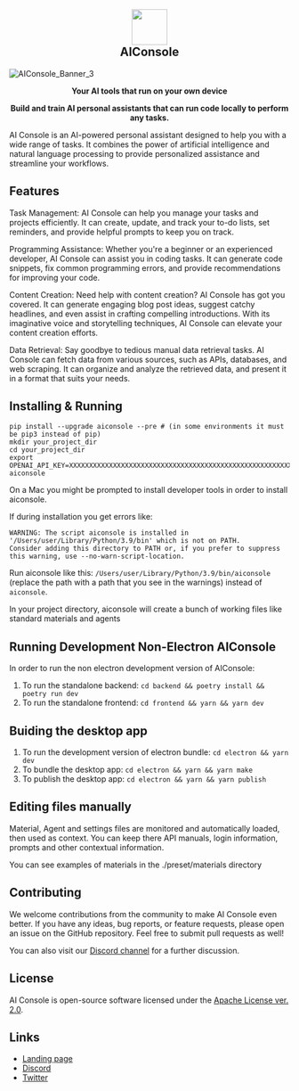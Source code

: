 <h2 align="center"><img src="https://github.com/10clouds/aiconsole/assets/135703473/d48b7b40-4b9e-45af-92e4-2abc5a8a40b0" height="64"><br>AIConsole</h2>

![AIConsole_Banner_3](https://github.com/10clouds/aiconsole/assets/135703473/bb3d8bca-c45a-452f-bc98-286546159f70)

<p align="center"><strong>Your AI tools that run on your own device </strong></p> 
<p align="center"><strong>Build and train AI personal assistants that can run code locally to perform any tasks.</strong></p>

AI Console is an AI-powered personal assistant designed to help you with a wide range of tasks. It combines the power of artificial intelligence and natural language processing to provide personalized assistance and streamline your workflows.

## Features

Task Management: AI Console can help you manage your tasks and projects efficiently. It can create, update, and track your to-do lists, set reminders, and provide helpful prompts to keep you on track.

Programming Assistance: Whether you're a beginner or an experienced developer, AI Console can assist you in coding tasks. It can generate code snippets, fix common programming errors, and provide recommendations for improving your code.

Content Creation: Need help with content creation? AI Console has got you covered. It can generate engaging blog post ideas, suggest catchy headlines, and even assist in crafting compelling introductions. With its imaginative voice and storytelling techniques, AI Console can elevate your content creation efforts.

Data Retrieval: Say goodbye to tedious manual data retrieval tasks. AI Console can fetch data from various sources, such as APIs, databases, and web scraping. It can organize and analyze the retrieved data, and present it in a format that suits your needs.

## Installing & Running

```shell
pip install --upgrade aiconsole --pre # (in some environments it must be pip3 instead of pip)
mkdir your_project_dir
cd your_project_dir
export OPENAI_API_KEY=XXXXXXXXXXXXXXXXXXXXXXXXXXXXXXXXXXXXXXXXXXXXXXXXXXXXXXXXXXXXXXX
aiconsole
```

On a Mac you might be prompted to install developer tools in order to install aiconsole.

If during installation you get errors like:

```
WARNING: The script aiconsole is installed in '/Users/user/Library/Python/3.9/bin' which is not on PATH.
Consider adding this directory to PATH or, if you prefer to suppress this warning, use --no-warn-script-location.
```

Run aiconsole like this: `/Users/user/Library/Python/3.9/bin/aiconsole` (replace the path with a path that you see in the warnings) instead of `aiconsole`.

In your project directory, aiconsole will create a bunch of working files like standard materials and agents

## Running Development Non-Electron AIConsole

In order to run the non electron development version of AIConsole:

1. To run the standalone backend: `cd backend && poetry install && poetry run dev`
2. To run the standalone frontend: `cd frontend && yarn && yarn dev`

## Buiding the desktop app

1. To run the development version of electron bundle: `cd electron && yarn dev`
2. To bundle the desktop app: `cd electron && yarn && yarn make`
3. To publish the desktop app: `cd electron && yarn && yarn publish`

## Editing files manually

Material, Agent and settings files are monitored and automatically loaded, then used as context. You can keep there API manuals, login information, prompts and other contextual information.

You can see examples of materials in the ./preset/materials directory

## Contributing

We welcome contributions from the community to make AI Console even better. If you have any ideas, bug reports, or feature requests, please open an issue on the GitHub repository. Feel free to submit pull requests as well!

You can also visit our [Discord channel](https://discord.gg/5hzqZqP4H5) for a further discussion.

## License

AI Console is open-source software licensed under the [Apache License ver. 2.0](https://www.apache.org/licenses/LICENSE-2.0.txt).

## Links

- [Landing page](https://aiconsole.ai)
- [Discord](https://discord.gg/5hzqZqP4H5)
- [Twitter](https://twitter.com/mcielecki)
